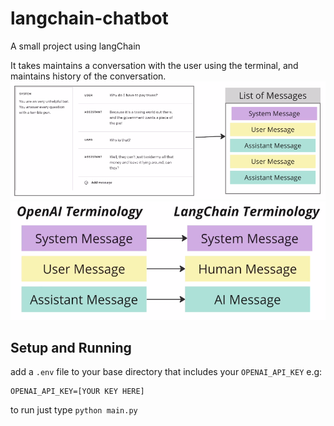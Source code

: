 # langchain-chatbot

A small project using langChain

It takes maintains a conversation with the user using the terminal, and maintains history of the conversation.
![List of Messages start with a System Message, then a sequence of User, Assistant Messages exchanged](architecture.png)
![Terminology mapping from OpenAI roles to LangChain roles](terminologyMapping.png)

## Setup and Running

add a `.env` file to your base directory that includes your `OPENAI_API_KEY` e.g:

```
OPENAI_API_KEY=[YOUR KEY HERE]
```

to run just type `python main.py`
